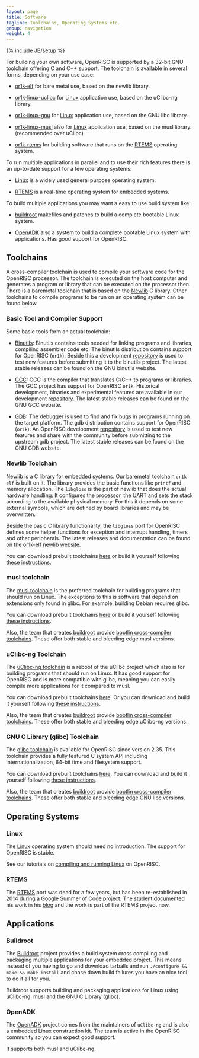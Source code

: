 ```yaml
---
layout: page
title: Software
tagline: Toolchains, Operating Systems etc.
group: navigation
weight: 4
---
```

{% include JB/setup %}

For building your own software, OpenRISC is supported by a 32-bit GNU
toolchain offering C and C++ support. The toolchain is available in
several forms, depending on your use case:

* [or1k-elf](#newlib-toolchain) for bare metal use, based on the
  newlib library.

* [or1k-linux-uclibc](#uclibc-ng-toolchain) for [Linux](#linux) application use, based on the
  uClibc-ng library.

* [or1k-linux-gnu](#glibc-toolchain) for [Linux](#linux) application use, based on the
  GNU libc library.

* [or1k-linux-musl](#musl-toolchain) also for [Linux](#linux) application
  use, based on the musl library. (recommended over uClibc)

* [or1k-rtems](#rtems-toolchain) for building software that runs on
  the [RTEMS](#rtems) operating system.

To run multiple applications in parallel and to use their rich
features there is an up-to-date support for a few operating systems:

* [Linux](#linux) is a widely used general purpose operating system.

* [RTEMS](#rtems) is a real-time operating system for embedded
  systems.

To build multiple applications you may want a easy to use build system
like:

* [buildroot](#buildroot) makefiles and patches to build a complete bootable
  Linux system.

* [OpenADK](#openadk) also a system to build a complete bootable Linux system
  with applications.  Has good support for OpenRISC.

## Toolchains

A cross-compiler toolchain is used to compile your software code for
the OpenRISC processor. The toolchain is executed on the host
computer and generates a program or library that can be executed on
the processor then. There is a baremetal toolchain that is based on
the [Newlib](https://sourceware.org/newlib/) C library. Other
toolchains to compile programs to be run on an operating system can be
found below.

### Basic Tool and Compiler Support

Some basic tools form an actual toolchain:

* [Binutils](https://www.gnu.org/s/binutils/): Binutils contains tools
  needed for linking programs and libraries, compiling assembler code
  etc. The binutils distribution contains support for OpenRISC
  (`or1k`). Beside this a development
  [repository](https://github.com/openrisc/binutils-gdb) is used to
  test new features before submitting it to the binutils project.
  The latest stable releases can be found on the GNU binutils website.

* [GCC](https://gcc.gnu.org): GCC is the compiler that translates
  C/C++ to programs or libraries. The GCC project has support for
  OpenRISC `or1k`.  Historical development, binaries and experimental
  features are available in our development [repository](https://github.com/openrisc/or1k-gcc).
  The latest stable releases can be found on the GNU GCC website.

* [GDB](https://www.gnu.org/s/gdb/): The debugger is used to find and
  fix bugs in programs running on the target platform. The gdb distribution
  contains support for OpenRISC (`or1k`). An OpenRISC development
  [repository](https://github.com/openrisc/binutils-gdb) is used to test
  new features and share with the community before submitting to the upstream
  gdb project.
  The latest stable releases can be found on the GNU GDB website.

### Newlib Toolchain

[Newlib](https://sourceware.org/newlib/) is a C library for embedded
systems. Our baremetal toolchain `or1k-elf` is built on it.  The
library provides the basic functions like `printf` and memory
allocation. The `libgloss` is the part of newlib that does the actual
hardware handling: It configures the processor, the UART and sets the
stack according to the available physical memory. For this it depends
on some external symbols, which are defined by board libraries and may
be overwritten.

Beside the basic C library functionality, the `libgloss` port for
OpenRISC defines some helper functions for exception and interrupt
handling, timers and other peripherals. The latest releases and
documentation can be found on the
[or1k-elf newlib website](http://openrisc.github.io/newlib).

You can download prebuilt toolchains [here](https://github.com/stffrdhrn/or1k-toolchain-build/releases)
or build it yourself following
[these instructions](https://openrisc.io/newlib/building.html).

### musl toolchain

The [musl toolchain](https://www.musl-libc.org) is the preferred toolchain
for building programs that should run on Linux. The exceptions to this is
software that depend on extensions only found in glibc. For example,
building Debian requires glibc.

You can download prebuilt toolchains [here](https://github.com/stffrdhrn/or1k-toolchain-build/releases)
or build it yourself following
[these instructions](https://github.com/richfelker/musl-cross-make).

Also, the team that creates [buildroot](https://buildroot.org) provide
[bootlin cross-compiler toolchains](https://toolchains.bootlin.com).  These
offer both stable and bleeding edge musl versions.

### uClibc-ng Toolchain

The [uClibc-ng toolchain](https://uclibc-ng.org) is a reboot of the uClibc
project which also is for building programs that should run on Linux.  It has
good support for OpenRISC and is more compatible with glibc, meaning you can
easily compile more applications for it compared to musl.

You can download prebuilt toolchains [here](https://github.com/stffrdhrn/or1k-toolchain-build/releases).
Or you can download and build it yourself following
[these instructions](https://uclibc-ng.org/docs/).

Also, the team that creates [buildroot](https://buildroot.org) provide
[bootlin cross-compiler toolchains](https://toolchains.bootlin.com).  These
offer both stable and bleeding edge uClibc-ng versions.

### <a id="glibc-toolchain" /> GNU C Library (glibc) Toolchain

The [glibc toolchain](https://www.gnu.org/software/libc/) is available for OpenRISC
since version 2.35.  This toolchain provides a fully featured C system API including
internationalization, 64-bit time and filesystem support.

You can download prebuilt toolchains [here](https://github.com/stffrdhrn/or1k-toolchain-build/releases).
You can download and build it yourself following
[these instructions](https://github.com/jueve/build-glibc).


Also, the team that creates [buildroot](https://buildroot.org) provide
[bootlin cross-compiler toolchains](https://toolchains.bootlin.com).  These
offer both stable and bleeding edge GNU libc versions.

## Operating Systems

### Linux

The [Linux](http://kernel.org) operating system should need no introduction. The
support for OpenRISC is stable.

See our tutorials on [compiling and running Linux](/tutorials/docs/Linux.html)
on OpenRISC.

### RTEMS

The [RTEMS](http://www.rtems.org) port was dead for a few years, but
has been re-established in 2014 during a Google Summer of Code
project. The student documented his work in his
[blog](http://heshamelmatary.blogspot.de/2014/08/gsoc-2014-porting-rtems-to-openrisc.html)
and the work is part of the RTEMS project now.


## Applications

### Buildroot

The [Buildroot](https://buildroot.org) project provides a build system cross compiling
and packaging multiple applications for your embedded project.  This means instead
of you having to go and download tarballs and run `./configure && make && make install`
and chase down build failures you have an nice tool to do it all for you.

Buildroot supports building and packaging applications for Linux using
uClibc-ng, musl and the GNU C Library (glibc).

### OpenADK

The [OpenADK](https://openadk.org) project comes from the maintainers of `uClibc-ng` and
is also a embedded Linux construction kit.  The team is active in the OpenRISC
community so you can expect good support.

It supports both musl and uClibc-ng.
